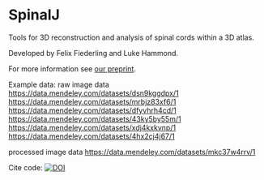 # SpinalJ
Tools for 3D reconstruction and analysis of spinal cords within a 3D atlas.

Developed by Felix Fiederling and Luke Hammond.

For more information see [our preprint](https://www.biorxiv.org/content/10.1101/2021.05.06.443008v1.abstract).

Example data: 
raw image data
https://data.mendeley.com/datasets/dsn9kggdpx/1
https://data.mendeley.com/datasets/mrbjz83xf6/1
https://data.mendeley.com/datasets/dfyvhrh4cd/1
https://data.mendeley.com/datasets/43ky5by55m/1
https://data.mendeley.com/datasets/xdj4kxkvnp/1
https://data.mendeley.com/datasets/4hx2cj4j67/1

processed image data
https://data.mendeley.com/datasets/mkc37w4rrv/1




Cite code: [![DOI](https://zenodo.org/badge/321784718.svg)](https://zenodo.org/badge/latestdoi/321784718)
